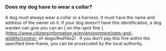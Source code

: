 ###  Does my dog have to wear a collar?

A dog must always wear a collar or a harness. It must have the name and
address of the owner on it. If your dog doesn’t have this identification, a
dog warden can give you can an [ on-the-spot fine
](https://www.citizensinformation.ie/en/environment/pets-and-wildlife/control-
of-dogs/#ed14e2) . If you don’t pay this fine within the specified time-frame,
you can be prosecuted by the local authority.
